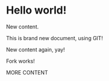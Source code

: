 Hello world!
============
New content.

This is brand new document, using GIT!

New content again, yay!


Fork works!


MORE CONTENT
